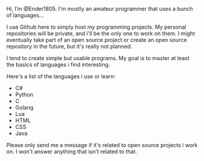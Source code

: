 Hi, I’m @Ender1805. I'm mostly an amateur programmer that uses a bunch of languages...

I use Github here to simply host my programming projects. My personal repositories will be private, and i'll be the only one to work on them. 
I might eventually take part of an open source project or create an open source repository in the future, but it's really not planned.

I tend to create simple but usable programs. My goal is to master at least the basics of languages i find interesting.

Here's a list of the languages i use or learn:
- C#
- Python
- C
- Golang
- Lua
- HTML
- CSS
- Java

Please only send me a message if it's related to open source projects i work on. I won't answer anything that isn't related to that.
